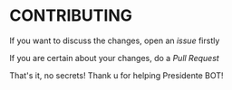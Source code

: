 # CONTRIBUTING
If you want to discuss the changes, open an *issue* firstly

If you are certain about your changes, do a *Pull Request*

That's it, no secrets! Thank u for helping Presidente BOT!
